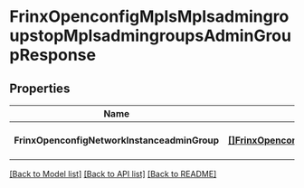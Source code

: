 # FrinxOpenconfigMplsMplsadmingroupstopMplsadmingroupsAdminGroupResponse

## Properties
Name | Type | Description | Notes
------------ | ------------- | ------------- | -------------
**FrinxOpenconfigNetworkInstanceadminGroup** | [**[]FrinxOpenconfigMplsMplsadmingroupstopMplsadmingroupsAdminGroup**](frinx.openconfig.mpls.mplsadmingroupstop.mplsadmingroups.AdminGroup.md) |  | [optional] [default to null]

[[Back to Model list]](../README.md#documentation-for-models) [[Back to API list]](../README.md#documentation-for-api-endpoints) [[Back to README]](../README.md)


